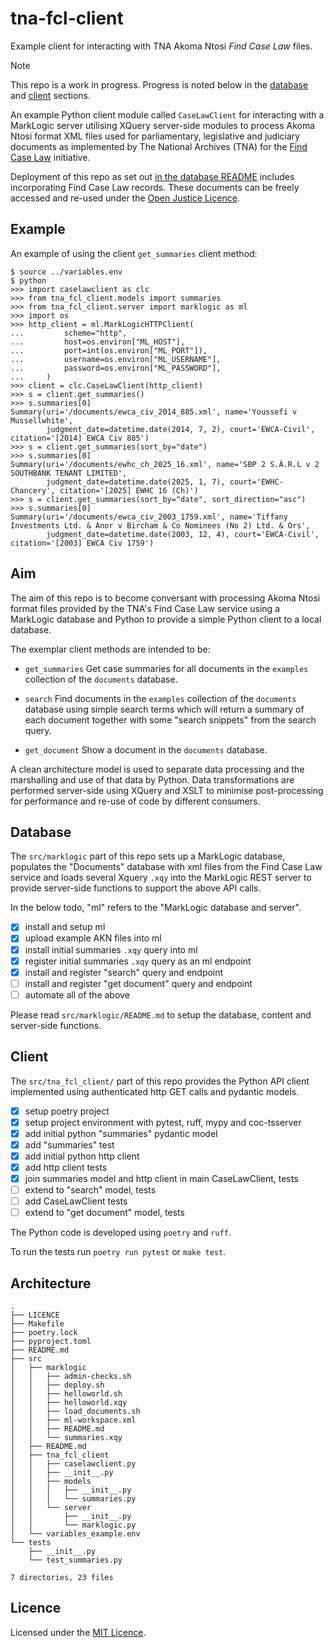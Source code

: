 # tna-fcl-client

Example client for interacting with TNA Akoma Ntosi *Find Case Law* files.

> [!NOTE]
> This repo is a work in progress. Progress is noted below in the
> [database](#database) and [client](#client) sections.

An example Python client module called `CaseLawClient` for interacting
with a MarkLogic server utilising XQuery server-side modules to process
Akoma Ntosi format XML files used for parliamentary, legislative and
judiciary documents as implemented by The National Archives (TNA) for
the [Find Case Law](https://caselaw.nationalarchives.gov.uk/)
initiative.

Deployment of this repo as set out [in the database
README](./src/marklogic/README.md) includes incorporating Find Case Law
records. These documents can be freely accessed and re-used under the
[Open Justice Licence](https://caselaw.nationalarchives.gov.uk/re-use-find-case-law-records).

## Example

An example of using the client `get_summaries` client method:

```
$ source ../variables.env 
$ python
>>> import caselawclient as clc
>>> from tna_fcl_client.models import summaries
>>> from tna_fcl_client.server import marklogic as ml
>>> import os
>>> http_client = ml.MarkLogicHTTPClient(
...         scheme="http",
...         host=os.environ["ML_HOST"],
...         port=int(os.environ["ML_PORT"]),
...         username=os.environ["ML_USERNAME"],
...         password=os.environ["ML_PASSWORD"],
...     )
>>> client = clc.CaseLawClient(http_client)
>>> s = client.get_summaries()
>>> s.summaries[0]
Summary(uri='/documents/ewca_civ_2014_885.xml', name='Youssefi v Mussellwhite',
        judgment_date=datetime.date(2014, 7, 2), court='EWCA-Civil', citation='[2014] EWCA Civ 885')
>>> s = client.get_summaries(sort_by="date")
>>> s.summaries[0]
Summary(uri='/documents/ewhc_ch_2025_16.xml', name='SBP 2 S.À.R.L v 2 SOUTHBANK TENANT LIMITED',
        judgment_date=datetime.date(2025, 1, 7), court='EWHC-Chancery', citation='[2025] EWHC 16 (Ch)')
>>> s = client.get_summaries(sort_by="date", sort_direction="asc")
>>> s.summaries[0]
Summary(uri='/documents/ewca_civ_2003_1759.xml', name='Tiffany Investments Ltd. & Anor v Bircham & Co Nominees (No 2) Ltd. & Ors',
        judgment_date=datetime.date(2003, 12, 4), court='EWCA-Civil', citation='[2003] EWCA Civ 1759')

```

## Aim

The aim of this repo is to become conversant with processing Akoma Ntosi
format files provided by the TNA's Find Case Law service using a
MarkLogic database and Python to provide a simple Python client to a
local database.

The exemplar client methods are intended to be:

* `get_summaries`
  Get case summaries for all documents in the `examples` collection of
  the `documents` database.

* `search`
  Find documents in the `examples` collection of the `documents`
  database using simple search terms which will return a summary of each
  document together with some "search snippets" from the search query.

* `get_document`
  Show a document in the `documents` database. 

A clean architecture model is used to separate data processing and the
marshalling and use of that data by Python. Data transformations are
performed server-side using XQuery and XSLT to minimise post-processing
for performance and re-use of code by different consumers.

## Database

The `src/marklogic` part of this repo sets up a MarkLogic database,
populates the "Documents" database with xml files from the Find Case Law
service and loads several Xquery `.xqy` into the MarkLogic REST server
to provide server-side functions to support the above API calls.

In the below todo, "ml" refers to the "MarkLogic database and server".

- [x] install and setup ml
- [x] upload example AKN files into ml
- [x] install initial summaries `.xqy` query into ml
- [x] register initial summaries `.xqy` query as an ml endpoint
- [x] install and register "search" query and endpoint
- [ ] install and register "get document" query and endpoint
- [ ] automate all of the above

Please read `src/marklogic/README.md` to setup the database, content and
server-side functions.

## Client

The `src/tna_fcl_client/` part of this repo provides the Python API
client implemented using authenticated http GET calls and pydantic
models.

- [x] setup poetry project
- [x] setup project environment with pytest, ruff, mypy and coc-tsserver
- [x] add initial python "summaries" pydantic model
- [x] add "summaries" test
- [x] add initial python http client
- [x] add http client tests
- [x] join summaries model and http client in main CaseLawClient, tests
- [ ] extend to "search" model, tests
- [ ] add CaseLawClient tests
- [ ] extend to "get document" model, tests

The Python code is developed using `poetry` and `ruff`.

To run the tests run `poetry run pytest` or `make test`.

## Architecture

```
.
├── LICENCE
├── Makefile
├── poetry.lock
├── pyproject.toml
├── README.md
├── src
│   ├── marklogic
│   │   ├── admin-checks.sh
│   │   ├── deploy.sh
│   │   ├── helloworld.sh
│   │   ├── helloworld.xqy
│   │   ├── load_documents.sh
│   │   ├── ml-workspace.xml
│   │   ├── README.md
│   │   └── summaries.xqy
│   ├── README.md
│   ├── tna_fcl_client
│   │   ├── caselawclient.py
│   │   ├── __init__.py
│   │   ├── models
│   │   │   ├── __init__.py
│   │   │   └── summaries.py
│   │   └── server
│   │       ├── __init__.py
│   │       └── marklogic.py
│   └── variables_example.env
└── tests
    ├── __init__.py
    └── test_summaries.py

7 directories, 23 files

```

## Licence

Licensed under the [MIT Licence](LICENCE).

